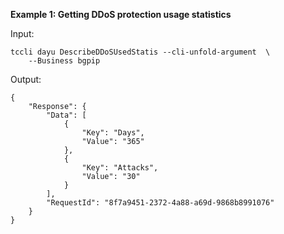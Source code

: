 **Example 1: Getting DDoS protection usage statistics**



Input: 

```
tccli dayu DescribeDDoSUsedStatis --cli-unfold-argument  \
    --Business bgpip
```

Output: 
```
{
    "Response": {
        "Data": [
            {
                "Key": "Days",
                "Value": "365"
            },
            {
                "Key": "Attacks",
                "Value": "30"
            }
        ],
        "RequestId": "8f7a9451-2372-4a88-a69d-9868b8991076"
    }
}
```

